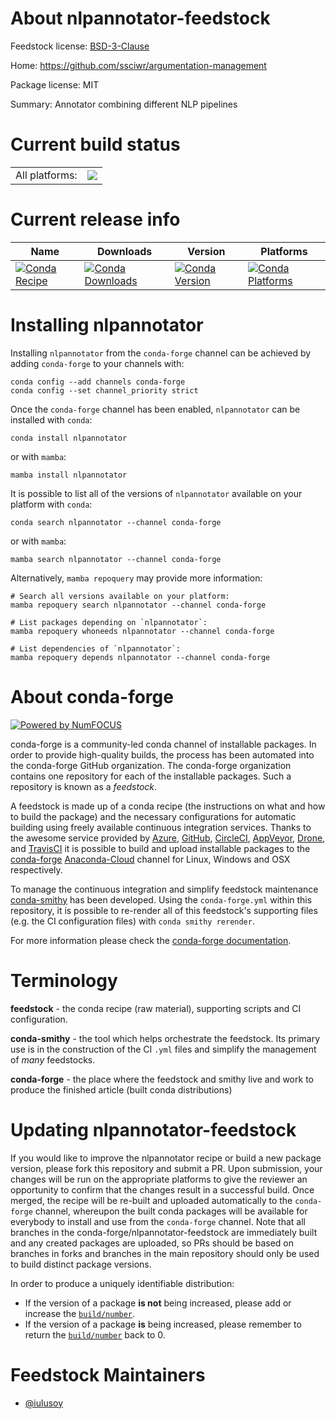 About nlpannotator-feedstock
============================

Feedstock license: [BSD-3-Clause](https://github.com/conda-forge/nlpannotator-feedstock/blob/main/LICENSE.txt)

Home: https://github.com/ssciwr/argumentation-management

Package license: MIT

Summary: Annotator combining different NLP pipelines

Current build status
====================


<table><tr><td>All platforms:</td>
    <td>
      <a href="https://dev.azure.com/conda-forge/feedstock-builds/_build/latest?definitionId=20482&branchName=main">
        <img src="https://dev.azure.com/conda-forge/feedstock-builds/_apis/build/status/nlpannotator-feedstock?branchName=main">
      </a>
    </td>
  </tr>
</table>

Current release info
====================

| Name | Downloads | Version | Platforms |
| --- | --- | --- | --- |
| [![Conda Recipe](https://img.shields.io/badge/recipe-nlpannotator-green.svg)](https://anaconda.org/conda-forge/nlpannotator) | [![Conda Downloads](https://img.shields.io/conda/dn/conda-forge/nlpannotator.svg)](https://anaconda.org/conda-forge/nlpannotator) | [![Conda Version](https://img.shields.io/conda/vn/conda-forge/nlpannotator.svg)](https://anaconda.org/conda-forge/nlpannotator) | [![Conda Platforms](https://img.shields.io/conda/pn/conda-forge/nlpannotator.svg)](https://anaconda.org/conda-forge/nlpannotator) |

Installing nlpannotator
=======================

Installing `nlpannotator` from the `conda-forge` channel can be achieved by adding `conda-forge` to your channels with:

```
conda config --add channels conda-forge
conda config --set channel_priority strict
```

Once the `conda-forge` channel has been enabled, `nlpannotator` can be installed with `conda`:

```
conda install nlpannotator
```

or with `mamba`:

```
mamba install nlpannotator
```

It is possible to list all of the versions of `nlpannotator` available on your platform with `conda`:

```
conda search nlpannotator --channel conda-forge
```

or with `mamba`:

```
mamba search nlpannotator --channel conda-forge
```

Alternatively, `mamba repoquery` may provide more information:

```
# Search all versions available on your platform:
mamba repoquery search nlpannotator --channel conda-forge

# List packages depending on `nlpannotator`:
mamba repoquery whoneeds nlpannotator --channel conda-forge

# List dependencies of `nlpannotator`:
mamba repoquery depends nlpannotator --channel conda-forge
```


About conda-forge
=================

[![Powered by
NumFOCUS](https://img.shields.io/badge/powered%20by-NumFOCUS-orange.svg?style=flat&colorA=E1523D&colorB=007D8A)](https://numfocus.org)

conda-forge is a community-led conda channel of installable packages.
In order to provide high-quality builds, the process has been automated into the
conda-forge GitHub organization. The conda-forge organization contains one repository
for each of the installable packages. Such a repository is known as a *feedstock*.

A feedstock is made up of a conda recipe (the instructions on what and how to build
the package) and the necessary configurations for automatic building using freely
available continuous integration services. Thanks to the awesome service provided by
[Azure](https://azure.microsoft.com/en-us/services/devops/), [GitHub](https://github.com/),
[CircleCI](https://circleci.com/), [AppVeyor](https://www.appveyor.com/),
[Drone](https://cloud.drone.io/welcome), and [TravisCI](https://travis-ci.com/)
it is possible to build and upload installable packages to the
[conda-forge](https://anaconda.org/conda-forge) [Anaconda-Cloud](https://anaconda.org/)
channel for Linux, Windows and OSX respectively.

To manage the continuous integration and simplify feedstock maintenance
[conda-smithy](https://github.com/conda-forge/conda-smithy) has been developed.
Using the ``conda-forge.yml`` within this repository, it is possible to re-render all of
this feedstock's supporting files (e.g. the CI configuration files) with ``conda smithy rerender``.

For more information please check the [conda-forge documentation](https://conda-forge.org/docs/).

Terminology
===========

**feedstock** - the conda recipe (raw material), supporting scripts and CI configuration.

**conda-smithy** - the tool which helps orchestrate the feedstock.
                   Its primary use is in the construction of the CI ``.yml`` files
                   and simplify the management of *many* feedstocks.

**conda-forge** - the place where the feedstock and smithy live and work to
                  produce the finished article (built conda distributions)


Updating nlpannotator-feedstock
===============================

If you would like to improve the nlpannotator recipe or build a new
package version, please fork this repository and submit a PR. Upon submission,
your changes will be run on the appropriate platforms to give the reviewer an
opportunity to confirm that the changes result in a successful build. Once
merged, the recipe will be re-built and uploaded automatically to the
`conda-forge` channel, whereupon the built conda packages will be available for
everybody to install and use from the `conda-forge` channel.
Note that all branches in the conda-forge/nlpannotator-feedstock are
immediately built and any created packages are uploaded, so PRs should be based
on branches in forks and branches in the main repository should only be used to
build distinct package versions.

In order to produce a uniquely identifiable distribution:
 * If the version of a package **is not** being increased, please add or increase
   the [``build/number``](https://docs.conda.io/projects/conda-build/en/latest/resources/define-metadata.html#build-number-and-string).
 * If the version of a package **is** being increased, please remember to return
   the [``build/number``](https://docs.conda.io/projects/conda-build/en/latest/resources/define-metadata.html#build-number-and-string)
   back to 0.

Feedstock Maintainers
=====================

* [@iulusoy](https://github.com/iulusoy/)

